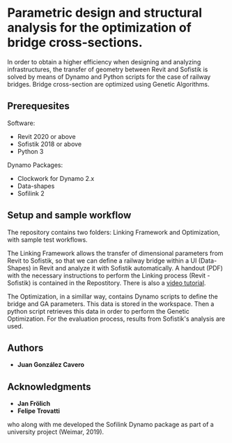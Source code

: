# Parametric design and structural analysis for the optimization of bridge cross-sections.

In order to obtain a higher efficiency when designing and analyzing infrastructures, the transfer of geometry between Revit and Sofistik is solved by means of Dynamo and Python scripts for the case of railway bridges. Bridge cross-section are optimized using Genetic Algorithms.

## Prerequesites

Software:

* Revit 2020 or above
* Sofistik 2018 or above
* Python 3

Dynamo Packages:

* Clockwork for Dynamo 2.x
* Data-shapes
* Sofilink 2

## Setup and sample workflow

The repository contains two folders: Linking Framework and Optimization, with sample test workflows.

The Linking Framework allows the transfer of dimensional parameters from Revit to Sofistik, so that we can define a railway bridge within a UI (Data-Shapes) in Revit and analyze it with Sofistik automatically.
A handout (PDF) with the necessary instructions to perform the Linking process (Revit - Sofistik) is contained in the Repostitory.
There is also a [video tutorial](https://www.youtube.com/watch?v=T_vnRhejjgo&feature=youtu.be).

The Optimization, in a simillar way, contains Dynamo scripts to define the bridge and GA parameters. This data is stored in the workspace. Then a python script retrieves this data in order to perform the Genetic Optimization. For the evaluation process, results from Sofistik's analysis are used.

## Authors

* **Juan González Cavero**

## Acknowledgments

* **Jan Frölich**
* **Felipe Trovatti**

who along with me developed the Sofilink Dynamo package as part of a university project (Weimar, 2019).

